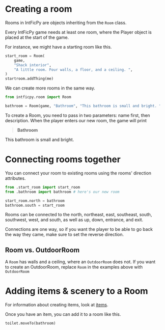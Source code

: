 # Creating a room
Rooms in IntFicPy are objects inheriting from the `Room` class.

Every IntFicPy game needs at least one room, where the Player object is placed at the
start of the game.

For instance, we might have a starting room like this.

```python
start_room = Room(
    game,
    "Shack interior",
    "A little room. Four walls, a floor, and a ceiling. ",
)
startroom.addThing(me)
```

We can create more rooms in the same way.

```python
from intficpy.room import Room

bathroom = Room(game, "Bathroom", "This bathroom is small and bright. ")

```
To create a Room, you need to pass in two parameters: name first, then description.
When the player enters our new room, the game will print
> **Bathroom**

  This bathroom is small and bright.

# Connecting rooms together
You can connect your room to existing rooms using the rooms' direction attributes.

```python
from .start_room import start_room
from .bathroom import bathroom # here's our new room

start_room.north = bathroom
bathroom.south = start_room

```
Rooms can be connected to the north, northeast, east, southeast, south, southwest, west, and south,
as well as up, down, entrance, and exit.

Connections are one way, so if you want the player to be able to go back the way they
came, make sure to set the reverse direction.

## Room vs. OutdoorRoom
A `Room` has walls and a ceiling, where an `OutdoorRoom` does not.
If you want to create an OutdoorRoom, replace `Room` in the examples above with `OutdoorRoom`
# Adding items & scenery to a Room
For information about creating items, look at [items](items.md).

Once you have an item, you can add it to a room like this.
```python
toilet.moveTo(bathroom)
```
